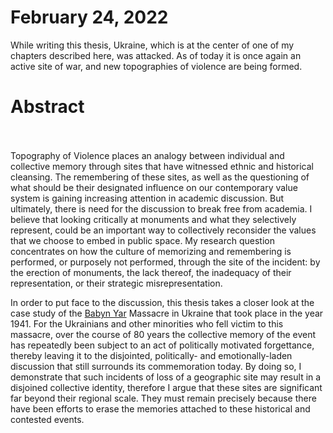 
<div class="full-height center">



# February 24, 2022

While writing this thesis, Ukraine, which is at the center of one of my chapters described here, was attacked. As of today it is once again an active site of war, and new topographies of violence are being formed.


</div>

# Abstract
<br><br>
Topography of Violence places an analogy between individual and collective memory through sites that have witnessed ethnic and historical cleansing. The remembering of these sites, as well as the questioning of what should be their designated influence on our contemporary value system is gaining increasing attention in academic discussion. But ultimately, there is need for the discussion to break free from academia. I believe that looking critically at monuments and what they selectively represent, could be an important way to collectively reconsider the values that we choose to embed in public space. My research question concentrates on how the culture of memorizing and remembering is performed, or purposely not performed, through the site of the incident: by the erection of monuments, the lack thereof, the inadequacy of their representation, or their strategic misrepresentation.

In order to put face to the discussion, this thesis takes a closer look at the case study of the [Babyn Yar](#tooltip "grandmother's ravine (Ukrainian)") Massacre in Ukraine that took place in the year 1941. For the Ukrainians and other minorities who fell victim to this massacre, over the course of 80 years the collective memory of the event has repeatedly been subject to an act of politically motivated forgettance, thereby leaving it to the disjointed, politically- and emotionally-laden discussion that still surrounds its commemoration today. By doing so, I demonstrate that such incidents of loss of a geographic site may result in a disjoined collective identity, therefore I argue that these sites are significant far beyond their regional scale. They must remain precisely because there have been efforts to erase the memories attached to these historical and contested events.
<br><br>


